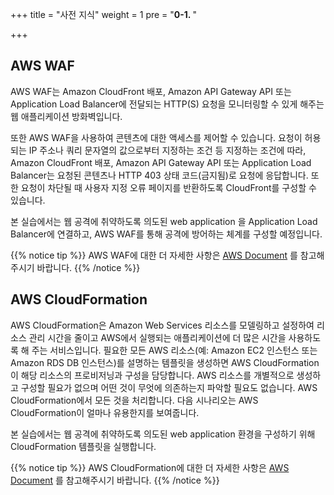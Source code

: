 +++
title = "사전 지식"
weight = 1
pre = "<b>0-1. </b>"

+++

## **AWS WAF**

AWS WAF는 Amazon CloudFront 배포, Amazon API Gateway API 또는 Application Load Balancer에 전달되는 HTTP(S) 요청을 모니터링할 수 있게 해주는 웹 애플리케이션 방화벽입니다.

또한 AWS WAF을 사용하여 콘텐츠에 대한 액세스를 제어할 수 있습니다. 요청이 허용되는 IP 주소나 쿼리 문자열의 값으로부터 지정하는 조건 등 지정하는 조건에 따라, Amazon CloudFront 배포, Amazon API Gateway API 또는 Application Load Balancer는 요청된 콘텐츠나 HTTP 403 상태 코드(금지됨)로 요청에 응답합니다. 또한 요청이 차단될 때 사용자 지정 오류 페이지를 반환하도록 CloudFront를 구성할 수 있습니다.

본 실습에서는 웹 공격에 취약하도록 의도된 web application 을 Application Load Balancer에 연결하고, AWS WAF를 통해 공격에 방어하는 체계를 구성할 예정입니다. 

{{% notice tip %}}
 AWS WAF에 대한 더 자세한 사항은 [AWS Document](https://docs.aws.amazon.com/ko_kr/waf/latest/developerguide/waf-chapter.html) 를 참고해주시기 바랍니다. 
{{% /notice %}}



## **AWS CloudFormation**

AWS CloudFormation은 Amazon Web Services 리소스를 모델링하고 설정하여 리소스 관리 시간을 줄이고 AWS에서 실행되는 애플리케이션에 더 많은 시간을 사용하도록 해 주는 서비스입니다. 필요한 모든 AWS 리소스(예: Amazon EC2 인스턴스 또는 Amazon RDS DB 인스턴스)를 설명하는 템플릿을 생성하면 AWS CloudFormation이 해당 리소스의 프로비저닝과 구성을 담당합니다. AWS 리소스를 개별적으로 생성하고 구성할 필요가 없으며 어떤 것이 무엇에 의존하는지 파악할 필요도 없습니다. AWS CloudFormation에서 모든 것을 처리합니다. 다음 시나리오는 AWS CloudFormation이 얼마나 유용한지를 보여줍니다.

본 실습에서는 웹 공격에 취약하도록 의도된 web application 환경을 구성하기 위해 CloudFormation 템플릿을 실행합니다. 

{{% notice tip %}}
 AWS CloudFormation에 대한 더 자세한 사항은 [AWS Document](https://docs.aws.amazon.com/ko_kr/AWSCloudFormation/latest/UserGuide/Welcome.html) 를 참고해주시기 바랍니다. 
{{% /notice %}}


